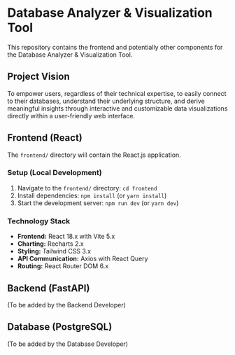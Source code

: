 # Database Analyzer & Visualization Tool

This repository contains the frontend and potentially other components for the Database Analyzer & Visualization Tool.

## Project Vision

To empower users, regardless of their technical expertise, to easily connect to their databases, understand their underlying structure, and derive meaningful insights through interactive and customizable data visualizations directly within a user-friendly web interface.

## Frontend (React)

The `frontend/` directory will contain the React.js application.

### Setup (Local Development)

1.  Navigate to the `frontend/` directory: `cd frontend`
2.  Install dependencies: `npm install` (or `yarn install`)
3.  Start the development server: `npm run dev` (or `yarn dev`)

### Technology Stack

*   **Frontend:** React 18.x with Vite 5.x
*   **Charting:** Recharts 2.x
*   **Styling:** Tailwind CSS 3.x
*   **API Communication:** Axios with React Query
*   **Routing:** React Router DOM 6.x

## Backend (FastAPI)

(To be added by the Backend Developer)

## Database (PostgreSQL)

(To be added by the Database Developer)
